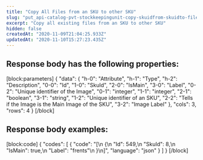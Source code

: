 ```yaml
---
title: "Copy All Files from an SKU to other SKU"
slug: "put_api-catalog-pvt-stockkeepingunit-copy-skuidfrom-skuidto-file"
excerpt: "Copy all existing files from an SKU to other SKU"
hidden: false
createdAt: "2020-11-09T21:04:25.933Z"
updatedAt: "2020-11-10T15:27:23.435Z"
---
```

## Response body has the following properties:
[block:parameters]
{
  "data": {
    "h-0": "Attribute",
    "h-1": "Type",
    "h-2": "Description",
    "0-0": "Id",
    "1-0": "SkuId",
    "2-0": "IsMain",
    "3-0": "Label",
    "0-2": "Unique identifier of the Image",
    "0-1": "integer",
    "1-1": "integer",
    "2-1": "boolean",
    "3-1": "string",
    "1-2": "Unique identifier of an SKU",
    "2-2": "Tells if the Image is the Main Image of the SKU",
    "3-2": "Image Label"
  },
  "cols": 3,
  "rows": 4
}
[/block]
## Response body examples:
[block:code]
{
  "codes": [
    {
      "code": "[\n    {\n        \"Id\": 549,\n        \"SkuId\": 8,\n        \"IsMain\": true,\n        \"Label\": \"frents\"\n    }\n]",
      "language": "json"
    }
  ]
}
[/block]